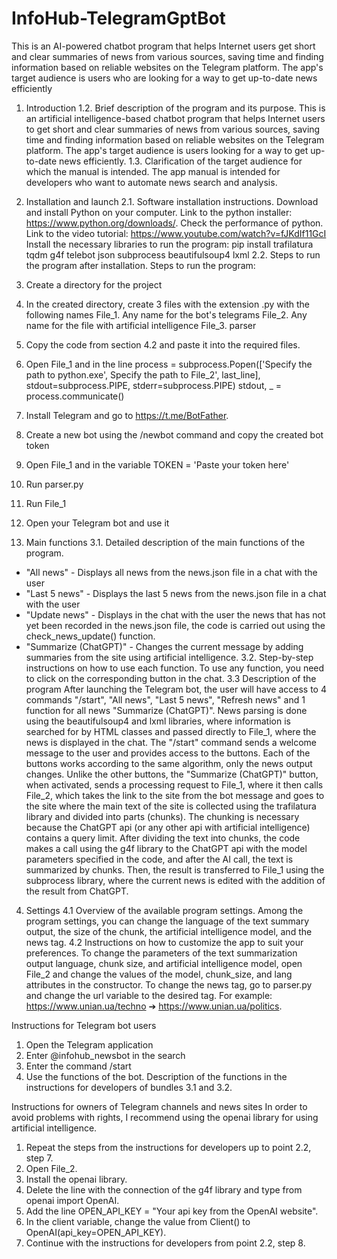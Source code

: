 # InfoHub-TelegramGptBot
This is an AI-powered chatbot program that helps Internet users get short and clear summaries of news from various sources, saving time and finding information based on reliable websites on the Telegram platform. The app's target audience is users who are looking for a way to get up-to-date news efficiently


1.	Introduction
     1.2. Brief description of the program and its purpose. 
     This is an artificial intelligence-based chatbot program that helps Internet users to get short and clear summaries of news from various sources, saving time and finding information based on reliable websites on the Telegram platform. The app's target audience is users looking for a way to get up-to-date news efficiently.
     1.3. Clarification of the target audience for which the manual is intended. 
     The app manual is intended for developers who want to automate news search and analysis.

2.	Installation and launch
     2.1. Software installation instructions. 
     Download and install Python on your computer. Link to the python installer: https://www.python.org/downloads/. 
Check the performance of python. Link to the video tutorial: https://www.youtube.com/watch?v=fJKdIf11GcI
Install the necessary libraries to run the program:
pip install trafilatura tqdm g4f telebot json subprocess beautifulsoup4 lxml
     2.2. Steps to run the program after installation.
     Steps to run the program:
1. Create a directory for the project
2. In the created directory, create 3 files with the extension .py with the following names
   File_1. Any name for the bot's telegrams
   File_2. Any name for the file with artificial intelligence
   File_3. parser
3. Copy the code from section 4.2 and paste it into the required files.
4. Open File_1 and in the line 
process = subprocess.Popen(['Specify the path to python.exe', Specify the path to File_2', last_line], stdout=subprocess.PIPE, stderr=subprocess.PIPE)
stdout, _ = process.communicate()
5. Install Telegram and go to https://t.me/BotFather.
6. Create a new bot using the /newbot command and copy the created bot token
7. Open File_1 and in the variable TOKEN = 'Paste your token here'
8. Run parser.py
9. Run File_1
10. Open your Telegram bot and use it

3.	Main functions
    3.1. Detailed description of the main functions of the program.
- "All news" - Displays all news from the news.json file in a chat with the user
- "Last 5 news" - Displays the last 5 news from the news.json file in a chat with the user
- "Update news" - Displays in the chat with the user the news that has not yet been recorded in the news.json file, the code is carried out using the check_news_update() function.
- "Summarize (ChatGPT)" - Changes the current message by adding summaries from the site using artificial intelligence.
    3.2. Step-by-step instructions on how to use each function.
     To use any function, you need to click on the corresponding button in the chat.
     3.3 Description of the program After launching the Telegram bot, the user will have access to 4 commands "/start", "All news", "Last 5 news", "Refresh news" and 1 function for all news "Summarize (ChatGPT)". News parsing is done using the beautifulsoup4 and lxml libraries, where information is searched for by HTML classes and passed directly to File_1, where the news is displayed in the chat. The "/start" command sends a welcome message to the user and provides access to the buttons. Each of the buttons works according to the same algorithm, only the news output changes. Unlike the other buttons, the "Summarize (ChatGPT)" button, when activated, sends a processing request to File_1, where it then calls File_2, which takes the link to the site from the bot message and goes to the site where the main text of the site is collected using the trafilatura library and divided into parts (chunks). The chunking is necessary because the ChatGPT api (or any other api with artificial intelligence) contains a query limit. After dividing the text into chunks, the code makes a call using the g4f library to the ChatGPT api with the model parameters specified in the code, and after the AI call, the text is summarized by chunks. Then, the result is transferred to File_1 using the subprocess library, where the current news is edited with the addition of the result from ChatGPT.

4.	Settings
     4.1 Overview of the available program settings.
     Among the program settings, you can change the language of the text summary output, the size of the chunk, the artificial intelligence model, and the news tag.
     4.2 Instructions on how to customize the app to suit your preferences.
     To change the parameters of the text summarization output language, chunk size, and artificial intelligence model, open File_2 and change the values of the model, chunk_size, and lang attributes in the constructor. To change the news tag, go to parser.py and change the url variable to the desired tag. For example: https://www.unian.ua/techno ➔ https://www.unian.ua/politics.



Instructions for Telegram bot users
1.	Open the Telegram application
2.	Enter @infohub_newsbot in the search
3.	Enter the command /start
4.	Use the functions of the bot. Description of the functions in the instructions for developers of bundles 3.1 and 3.2.

Instructions for owners of Telegram channels and news sites
 In order to avoid problems with rights, I recommend using the openai library for using artificial intelligence.
1. Repeat the steps from the instructions for developers up to point 2.2, step 7.
2. Open File_2.
3. Install the openai library.
4. Delete the line with the connection of the g4f library and type from openai import OpenAI.
5. Add the line OPEN_API_KEY = "Your api key from the OpenAI website".
6. In the client variable, change the value from Client() to OpenAI(api_key=OPEN_API_KEY).
7. Continue with the instructions for developers from point 2.2, step 8.
